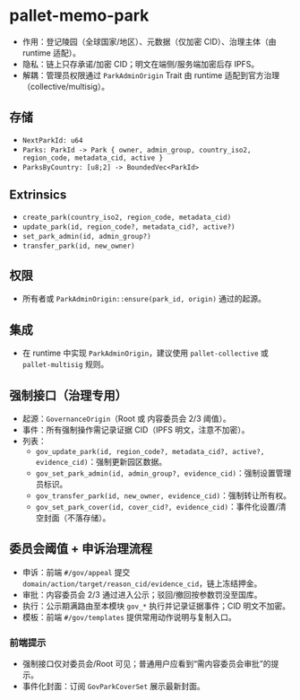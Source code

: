 # pallet-memo-park

- 作用：登记陵园（全球国家/地区）、元数据（仅加密 CID）、治理主体（由 runtime 适配）。
- 隐私：链上只存承诺/加密 CID；明文在端侧/服务端加密后存 IPFS。
- 解耦：管理员权限通过 `ParkAdminOrigin` Trait 由 runtime 适配到官方治理（collective/multisig）。

## 存储
- `NextParkId: u64`
- `Parks: ParkId -> Park { owner, admin_group, country_iso2, region_code, metadata_cid, active }`
- `ParksByCountry: [u8;2] -> BoundedVec<ParkId>`

## Extrinsics
- `create_park(country_iso2, region_code, metadata_cid)`
- `update_park(id, region_code?, metadata_cid?, active?)`
- `set_park_admin(id, admin_group?)`
- `transfer_park(id, new_owner)`

## 权限
- 所有者或 `ParkAdminOrigin::ensure(park_id, origin)` 通过的起源。

## 集成
- 在 runtime 中实现 `ParkAdminOrigin`，建议使用 `pallet-collective` 或 `pallet-multisig` 规则。

## 强制接口（治理专用）
- 起源：`GovernanceOrigin`（Root 或 内容委员会 2/3 阈值）。
- 事件：所有强制操作需记录证据 CID（IPFS 明文，注意不加密）。
- 列表：
  - `gov_update_park(id, region_code?, metadata_cid?, active?, evidence_cid)`：强制更新园区数据。
  - `gov_set_park_admin(id, admin_group?, evidence_cid)`：强制设置管理员标识。
  - `gov_transfer_park(id, new_owner, evidence_cid)`：强制转让所有权。
  - `gov_set_park_cover(id, cover_cid?, evidence_cid)`：事件化设置/清空封面（不落存储）。

## 委员会阈值 + 申诉治理流程
- 申诉：前端 `#/gov/appeal` 提交 `domain/action/target/reason_cid/evidence_cid`，链上冻结押金。
- 审批：内容委员会 2/3 通过进入公示；驳回/撤回按参数罚没至国库。
- 执行：公示期满路由至本模块 `gov_*` 执行并记录证据事件；CID 明文不加密。
- 模板：前端 `#/gov/templates` 提供常用动作说明与复制入口。

### 前端提示
- 强制接口仅对委员会/Root 可见；普通用户应看到“需内容委员会审批”的提示。
- 事件化封面：订阅 `GovParkCoverSet` 展示最新封面。
